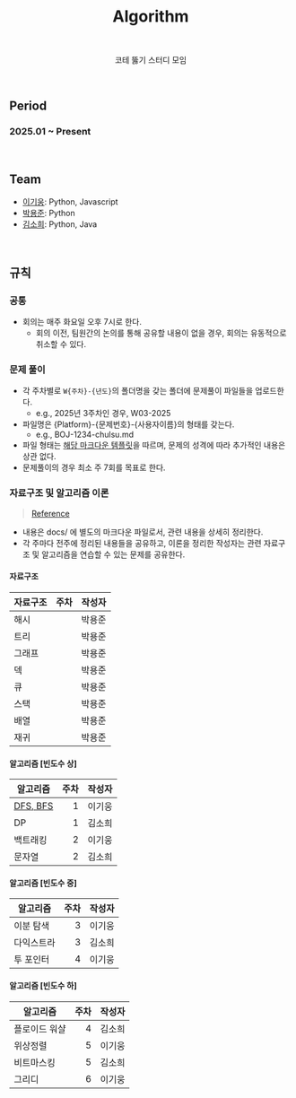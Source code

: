 <h1 align="center">Algorithm</h1>

<br>
<p align="center">코테 뚫기 스터디 모임</p>
<br>

## Period

### 2025.01 ~ Present

<br>

## Team

- [이기웅](https://github.com/rldnd): Python, Javascript
- [박용준](https://github.com/kyoongdev): Python
- [김소희](https://github.com/ssoheeh): Python, Java

<br>

## 규칙

### 공통

- 회의는 매주 화요일 오후 7시로 한다.
  - 회의 이전, 팀원간의 논의를 통해 공유할 내용이 없을 경우, 회의는 유동적으로 취소할 수 있다.

### 문제 풀이

- 각 주차별로 `W{주차}-{년도}`의 폴더명을 갖는 폴더에 문제풀이 파일들을 업로드한다.
  - e.g., 2025년 3주차인 경우, W03-2025
- 파일명은 {Platform}-{문제번호}-{사용자이름}의 형태를 갖는다.
  - e.g., BOJ-1234-chulsu.md
- 파일 형태는 [해당 마크다운 템플릿](./docs/solved-problem.md)을 따르며, 문제의 성격에 따라 추가적인 내용은 상관 없다.
- 문제풀이의 경우 최소 주 7회를 목표로 한다.

### 자료구조 및 알고리즘 이론

> [Reference](https://blog.encrypted.gg/category/강좌/실전%20알고리즘?page=2)

- 내용은 docs/ 에 별도의 마크다운 파일로서, 관련 내용을 상세히 정리한다.
- 각 주마다 전주에 정리된 내용들을 공유하고, 이론을 정리한 작성자는 관련 자료구조 및 알고리즘을 연습할 수 있는 문제를 공유한다.

#### 자료구조

| 자료구조 | 주차 | 작성자 |
| -------- | ---: | ------ |
| 해시     |      | 박용준 |
| 트리     |      | 박용준 |
| 그래프   |      | 박용준 |
| 덱       |      | 박용준 |
| 큐       |      | 박용준 |
| 스택     |      | 박용준 |
| 배열     |      | 박용준 |
| 재귀     |      | 박용준 |

#### 알고리즘 [빈도수 상]

| 알고리즘                             | 주차 | 작성자 |
| ------------------------------------ | ---: | ------ |
| [DFS, BFS](./cheatsheets/dfs-bfs.md) |    1 | 이기웅 |
| DP                                   |    1 | 김소희 |
| 백트래킹                             |    2 | 이기웅 |
| 문자열                               |    2 | 김소희 |

#### 알고리즘 [빈도수 중]

| 알고리즘   | 주차 | 작성자 |
| ---------- | ---: | ------ |
| 이분 탐색  |    3 | 이기웅 |
| 다익스트라 |    3 | 김소희 |
| 투 포인터  |    4 | 이기웅 |

#### 알고리즘 [빈도수 하]

| 알고리즘      | 주차 | 작성자 |
| ------------- | ---: | ------ |
| 플로이드 워샬 |    4 | 김소희 |
| 위상정렬      |    5 | 이기웅 |
| 비트마스킹    |    5 | 김소희 |
| 그리디        |    6 | 이기웅 |
